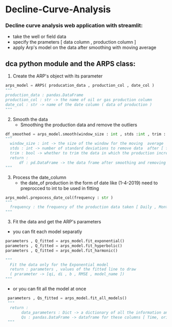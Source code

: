 # Decline-Curve-Analysis
### Decline curve analysis web application with streamlit:
- take the well or field data 
- specify the prameters [ data column , production column ]
- apply Arp's model on the data after smoothing with moving average 
## dca python module and the ARPS class:
1. Create the ARP's object with its parameter

```python
arps_model = ARPS( producation_data , production_col , date_col )
"""
production_data : pandas.DataFrame  
production_col : str -> the name of oil or gas production column
date_col : str -> name of the date column ( data of production )
"""
```
2. Smooth the data
   - Smoothing the production data and remove the outliers
  ```python
  df_smoothed = arps_model.smooth(window_size : int , stds :int , trim : bool )
  """
    window_size : int -> the size of the window for the moving  average
    stds : int -> number of standard deviations to remove data  after [ for the outliers ]
    trim : bool -> whether to trim the data in which the production increase or not
    return :
        df : pd.DataFrame -> the data frame after smoothing and removing the outiler to show the data
  """
  ``` 
  3. Process the date_column 
      - the date_of production in the form of date like (1-4-2019) need to preprocced to int to be used in fitting 
  ```python
  arps_model.prepocess_date_col(frequency : str )
  """
    frequency : the frequency of the production data taken [ Daily , Monthly , Yearly ]
  """
  ```
  3. Fit the data and get the ARP's parameters
   -    you can fit each model separatly
  ```python 
  parameters , Q_fitted = arps_model.fit_exponential()
  parameters , Q_fitted = arps_model.fit_hyperbolic()
  parameters , Q_fitted = arps_model.fit_harmonic()

  """
    Fit the data only for the Exponential model
    return : parameters , values of the fitted line to draw
    ( prarameter -> [qi, di , b , RMSE , model_name ])
  """
  ```
  - or you can fit all the model at once
  ```python
   parameters , Qs_fitted = arps_model.fit_all_models()
   """
    return :
         data_parameters : Dict -> a dictionary of all the information and parameters of each model [ qi, di , b , rmse ]
         Qs : pandas.DataFrame -> dataframe for these columns [ Time, originalSmoothed_Q , Exponential_fitted_Q , Hyperbolic_fiited_Q , Harmonic_fitted_Q ] to draw and see the rasults.
   """
  ```

